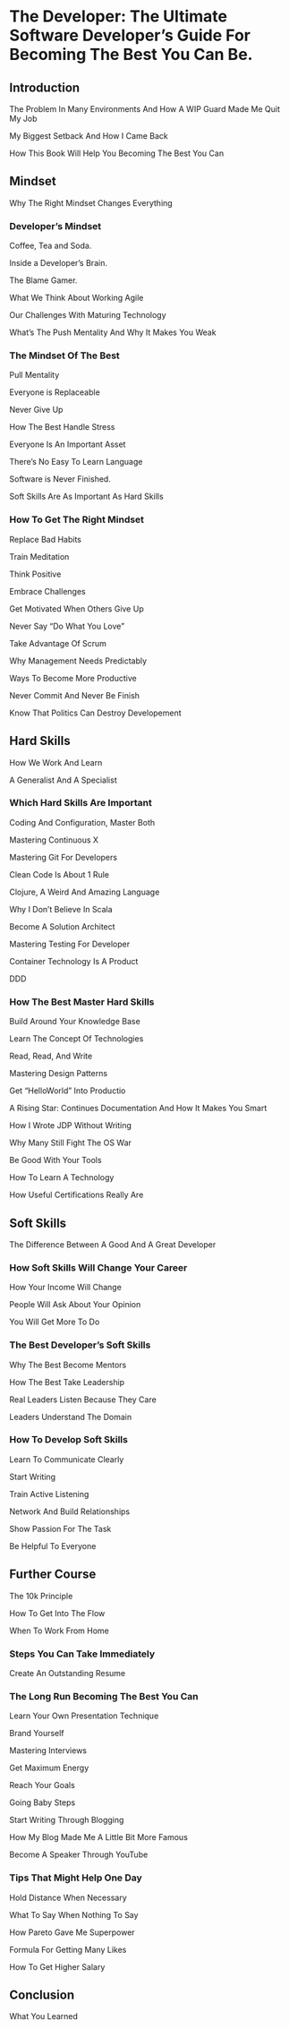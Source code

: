 # The Developer: The Ultimate Software Developer’s Guide For Becoming The Best You Can Be.

## Introduction

The Problem In Many Environments And How A WIP Guard Made Me Quit My Job 

My Biggest Setback And How I Came Back 

How This Book Will Help You Becoming The Best You Can

## Mindset

Why The Right Mindset Changes Everything 

### Developer’s Mindset 

Coffee, Tea and Soda. 

Inside a Developer’s Brain.

The Blame Gamer.

What We Think About Working Agile 

Our Challenges With Maturing Technology 

What’s The Push Mentality And Why It Makes You Weak 

### The Mindset Of The Best 

Pull Mentality 

Everyone is Replaceable 

Never Give Up 

How The Best Handle Stress 

Everyone Is An Important Asset 

There’s No Easy To Learn Language 

Software is Never Finished. 

Soft Skills Are As Important As Hard Skills 

### How To Get The Right Mindset 

Replace Bad Habits

Train Meditation 

Think Positive 

Embrace Challenges 

Get Motivated When Others Give Up 

Never Say “Do What You Love”

Take Advantage Of Scrum

Why Management Needs Predictably

Ways To Become More Productive

Never Commit And Never Be Finish

Know That Politics Can Destroy Developement 


## Hard Skills

How We Work And Learn

A Generalist And A Specialist

### Which Hard Skills Are Important

Coding And Configuration, Master Both

Mastering Continuous X

Mastering Git For Developers

Clean Code Is About 1 Rule

Clojure, A Weird And Amazing Language

Why I Don’t Believe In Scala

Become A Solution Architect

Mastering Testing For Developer

Container Technology Is A Product

DDD

### How The Best Master Hard Skills

Build Around Your Knowledge Base

Learn The Concept Of Technologies

Read, Read, And Write

Mastering Design Patterns

Get “HelloWorld” Into Productio

A Rising Star: Continues Documentation And How It Makes You Smart 

How I Wrote JDP Without Writing 

Why Many Still Fight The OS War 

Be Good With Your Tools 

How To Learn A Technology 

How Useful Certifications Really Are

## Soft Skills

The Difference Between A Good And A Great Developer 

### How Soft Skills Will Change Your Career 

How Your Income Will Change

People Will Ask About Your Opinion 

You Will Get More To Do 

### The Best Developer’s Soft Skills 

Why The Best Become Mentors 

How The Best Take Leadership 

Real Leaders Listen Because They Care 

Leaders Understand The Domain 

### How To Develop Soft Skills 

Learn To Communicate Clearly 

Start Writing 

Train Active Listening 

Network And Build Relationships 

Show Passion For The Task 

Be Helpful To Everyone 

## Further Course

The 10k Principle

How To Get Into The Flow

When To Work From Home

### Steps You Can Take Immediately

Create An Outstanding Resume

### The Long Run Becoming The Best You Can 

Learn Your Own Presentation Technique 

Brand Yourself 

Mastering Interviews

Get Maximum Energy 

Reach Your Goals 

Going Baby Steps 

Start Writing Through Blogging 

How My Blog Made Me A Little Bit More Famous

Become A Speaker Through YouTube

### Tips That Might Help One Day 

Hold Distance When Necessary 

What To Say When Nothing To Say 

How Pareto Gave Me Superpower 

Formula For Getting Many Likes 

How To Get Higher Salary

## Conclusion

What You Learned

